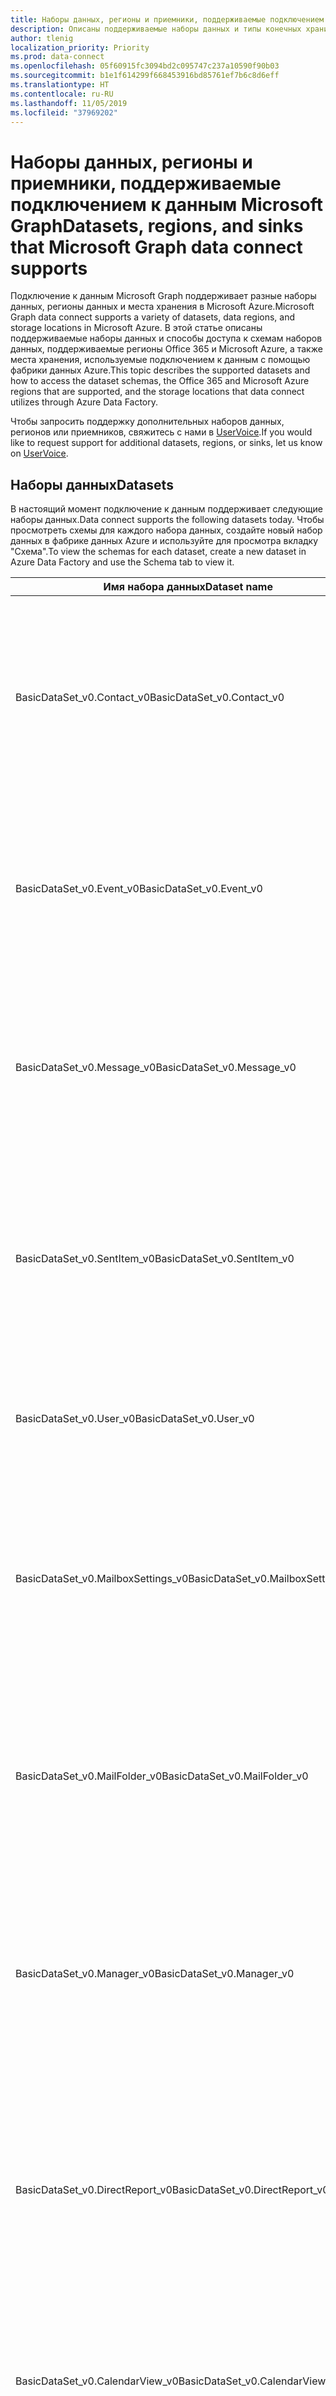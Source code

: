```yaml
---
title: Наборы данных, регионы и приемники, поддерживаемые подключением к данным Microsoft Graph
description: Описаны поддерживаемые наборы данных и типы конечных хранилищ, которые можно использовать с подключением к данным Microsoft Graph.
author: tlenig
localization_priority: Priority
ms.prod: data-connect
ms.openlocfilehash: 05f60915fc3094bd2c095747c237a10590f90b03
ms.sourcegitcommit: b1e1f614299f668453916bd85761ef7b6c8d6eff
ms.translationtype: HT
ms.contentlocale: ru-RU
ms.lasthandoff: 11/05/2019
ms.locfileid: "37969202"
---
```

# <a name="datasets-regions-and-sinks-that-microsoft-graph-data-connect-supports"></a><span data-ttu-id="ffde8-103">Наборы данных, регионы и приемники, поддерживаемые подключением к данным Microsoft Graph</span><span class="sxs-lookup"><span data-stu-id="ffde8-103">Datasets, regions, and sinks that Microsoft Graph data connect supports</span></span>

<span data-ttu-id="ffde8-104">Подключение к данным Microsoft Graph поддерживает разные наборы данных, регионы данных и места хранения в Microsoft Azure.</span><span class="sxs-lookup"><span data-stu-id="ffde8-104">Microsoft Graph data connect supports a variety of datasets, data regions, and storage locations in Microsoft Azure.</span></span> <span data-ttu-id="ffde8-105">В этой статье описаны поддерживаемые наборы данных и способы доступа к схемам наборов данных, поддерживаемые регионы Office 365 и Microsoft Azure, а также места хранения, используемые подключением к данным с помощью фабрики данных Azure.</span><span class="sxs-lookup"><span data-stu-id="ffde8-105">This topic describes the supported datasets and how to access the dataset schemas, the Office 365 and Microsoft Azure regions that are supported, and the storage locations that data connect utilizes through Azure Data Factory.</span></span>

<span data-ttu-id="ffde8-106">Чтобы запросить поддержку дополнительных наборов данных, регионов или приемников, свяжитесь с нами в [UserVoice](https://microsoftgraph.uservoice.com/forums/920506-microsoft-graph-feature-requests?category_id=359581).</span><span class="sxs-lookup"><span data-stu-id="ffde8-106">If you would like to request support for additional datasets, regions, or sinks, let us know on [UserVoice](https://microsoftgraph.uservoice.com/forums/920506-microsoft-graph-feature-requests?category_id=359581).</span></span>

## <a name="datasets"></a><span data-ttu-id="ffde8-107">Наборы данных</span><span class="sxs-lookup"><span data-stu-id="ffde8-107">Datasets</span></span>

<span data-ttu-id="ffde8-108">В настоящий момент подключение к данным поддерживает следующие наборы данных.</span><span class="sxs-lookup"><span data-stu-id="ffde8-108">Data connect supports the following datasets today.</span></span> <span data-ttu-id="ffde8-109">Чтобы просмотреть схемы для каждого набора данных, создайте новый набор данных в фабрике данных Azure и используйте для просмотра вкладку "Схема".</span><span class="sxs-lookup"><span data-stu-id="ffde8-109">To view the schemas for each dataset, create a new dataset in Azure Data Factory and use the Schema tab to view it.</span></span> 

|<span data-ttu-id="ffde8-110">Имя набора данных</span><span class="sxs-lookup"><span data-stu-id="ffde8-110">Dataset name</span></span>|<span data-ttu-id="ffde8-111">Описание</span><span class="sxs-lookup"><span data-stu-id="ffde8-111">Description</span></span>|
|-------------|-----------|
|<span data-ttu-id="ffde8-112">BasicDataSet_v0.Contact_v0</span><span class="sxs-lookup"><span data-stu-id="ffde8-112">BasicDataSet_v0.Contact_v0</span></span>|<span data-ttu-id="ffde8-113">Содержит контактные данные из адресной книги каждого пользователя.</span><span class="sxs-lookup"><span data-stu-id="ffde8-113">Contains contact information from each user's address book.</span></span> <span data-ttu-id="ffde8-114">Схема для этих объектов напоминает [схему личных контактов Microsoft Graph](https://developer.microsoft.com/graph/docs/api-reference/v1.0/resources/contact).</span><span class="sxs-lookup"><span data-stu-id="ffde8-114">The schema for these entities resembles the [Microsoft Graph personal contacts schema](https://developer.microsoft.com/graph/docs/api-reference/v1.0/resources/contact).</span></span>| 
|<span data-ttu-id="ffde8-115">BasicDataSet_v0.Event_v0</span><span class="sxs-lookup"><span data-stu-id="ffde8-115">BasicDataSet_v0.Event_v0</span></span>|<span data-ttu-id="ffde8-116">Содержит события из календаря каждого пользователя.</span><span class="sxs-lookup"><span data-stu-id="ffde8-116">Contains the events in each user's calendar.</span></span> <span data-ttu-id="ffde8-117">Схема для этих объектов напоминает [схему событий календаря Microsoft Graph](https://developer.microsoft.com/graph/docs/api-reference/v1.0/resources/event).</span><span class="sxs-lookup"><span data-stu-id="ffde8-117">The schema for these entities resembles the [Microsoft Graph calendar events schema](https://developer.microsoft.com/graph/docs/api-reference/v1.0/resources/event).</span></span>| 
|<span data-ttu-id="ffde8-118">BasicDataSet_v0.Message_v0</span><span class="sxs-lookup"><span data-stu-id="ffde8-118">BasicDataSet_v0.Message_v0</span></span>|<span data-ttu-id="ffde8-119">Содержит сообщение из почтового ящика каждого пользователя.</span><span class="sxs-lookup"><span data-stu-id="ffde8-119">Contains the message in each user's mailbox.</span></span> <span data-ttu-id="ffde8-120">Схема для этих объектов напоминает [схему сообщений Microsoft Graph](https://developer.microsoft.com/graph/docs/api-reference/v1.0/resources/message).</span><span class="sxs-lookup"><span data-stu-id="ffde8-120">The schema for these entities resembles the [Microsoft Graph messages schema](https://developer.microsoft.com/graph/docs/api-reference/v1.0/resources/message).</span></span>| 
|<span data-ttu-id="ffde8-121">BasicDataSet_v0.SentItem_v0</span><span class="sxs-lookup"><span data-stu-id="ffde8-121">BasicDataSet_v0.SentItem_v0</span></span>|<span data-ttu-id="ffde8-122">Содержит сообщения, отправленные из почтового ящика каждого пользователя.</span><span class="sxs-lookup"><span data-stu-id="ffde8-122">Contains the messages sent from each user's mailbox.</span></span> <span data-ttu-id="ffde8-123">Схема для этих объектов напоминает [схему сообщений Microsoft Graph](https://developer.microsoft.com/graph/docs/api-reference/v1.0/resources/message).</span><span class="sxs-lookup"><span data-stu-id="ffde8-123">The schema for these entities resembles the [Microsoft Graph messages schema](https://developer.microsoft.com/graph/docs/api-reference/v1.0/resources/message).</span></span>| 
|<span data-ttu-id="ffde8-124">BasicDataSet_v0.User_v0</span><span class="sxs-lookup"><span data-stu-id="ffde8-124">BasicDataSet_v0.User_v0</span></span>|<span data-ttu-id="ffde8-125">Содержит сведения о пользователе (DisplayName, UserPrincipalName и т. д.).</span><span class="sxs-lookup"><span data-stu-id="ffde8-125">Contains user information (DisplayName, UserPrincipalName, and so on).</span></span>| 
|<span data-ttu-id="ffde8-126">BasicDataSet_v0.MailboxSettings_v0</span><span class="sxs-lookup"><span data-stu-id="ffde8-126">BasicDataSet_v0.MailboxSettings_v0</span></span>|<span data-ttu-id="ffde8-127">Содержит параметры почтового ящика каждого пользователя.</span><span class="sxs-lookup"><span data-stu-id="ffde8-127">Contains the mailbox settings of each user.</span></span> <span data-ttu-id="ffde8-128">Схема для этих объектов соответствует [схеме параметров почтового ящика Microsoft Graph](https://docs.microsoft.com/graph/api/resources/mailboxsettings?view=graph-rest-1.0).</span><span class="sxs-lookup"><span data-stu-id="ffde8-128">The schema for these entities corresponds to the [Microsoft Graph mailbox settings schema](https://docs.microsoft.com/graph/api/resources/mailboxsettings?view=graph-rest-1.0).</span></span>| 
|<span data-ttu-id="ffde8-129">BasicDataSet_v0.MailFolder_v0</span><span class="sxs-lookup"><span data-stu-id="ffde8-129">BasicDataSet_v0.MailFolder_v0</span></span>|<span data-ttu-id="ffde8-130">Содержит папки почты из почтового ящика каждого пользователя.</span><span class="sxs-lookup"><span data-stu-id="ffde8-130">Contains the mail folders from each user's mailbox.</span></span> <span data-ttu-id="ffde8-131">Схема для этих объектов соответствует [схеме папок почты Microsoft Graph](https://developer.microsoft.com/graph/docs/api-reference/v1.0/resources/mailfolder).</span><span class="sxs-lookup"><span data-stu-id="ffde8-131">The schema for these entities corresponds to the [Microsoft Graph mail folders schema](https://developer.microsoft.com/graph/docs/api-reference/v1.0/resources/mailfolder).</span></span>|
|<span data-ttu-id="ffde8-132">BasicDataSet_v0.Manager_v0</span><span class="sxs-lookup"><span data-stu-id="ffde8-132">BasicDataSet_v0.Manager_v0</span></span>|<span data-ttu-id="ffde8-133">Содержит сведения о пользователе для руководителя каждого пользователя.</span><span class="sxs-lookup"><span data-stu-id="ffde8-133">Contains user information for the manager of each user.</span></span> <span data-ttu-id="ffde8-134">Схема для этих объектов соответствует [схеме пользователей Microsoft Graph](https://developer.microsoft.com/graph/docs/api-reference/v1.0/resources/user).</span><span class="sxs-lookup"><span data-stu-id="ffde8-134">The schema for these entities corresponds to [Microsoft Graph user schema](https://developer.microsoft.com/graph/docs/api-reference/v1.0/resources/user).</span></span>|
|<span data-ttu-id="ffde8-135">BasicDataSet_v0.DirectReport_v0</span><span class="sxs-lookup"><span data-stu-id="ffde8-135">BasicDataSet_v0.DirectReport_v0</span></span>|<span data-ttu-id="ffde8-136">Содержит сведения о сотрудниках, находящихся в непосредственном подчинении каждого пользователя.</span><span class="sxs-lookup"><span data-stu-id="ffde8-136">Contains user information about the employees that directly report to each user.</span></span> <span data-ttu-id="ffde8-137">Схема для этих объектов соответствует [схеме пользователей Microsoft Graph](https://developer.microsoft.com/graph/docs/api-reference/v1.0/resources/user).</span><span class="sxs-lookup"><span data-stu-id="ffde8-137">The schema for these entities corresponds to the [Microsoft Graph user schema](https://developer.microsoft.com/graph/docs/api-reference/v1.0/resources/user).</span></span>|
|<span data-ttu-id="ffde8-138">BasicDataSet_v0.CalendarView_v0</span><span class="sxs-lookup"><span data-stu-id="ffde8-138">BasicDataSet_v0.CalendarView_v0</span></span>|<span data-ttu-id="ffde8-139">Содержит события. Схема для этих объектов соответствует [схеме пользователей Microsoft Graph](https://developer.microsoft.com/graph/docs/api-reference/v1.0/resources/events).</span><span class="sxs-lookup"><span data-stu-id="ffde8-139">Contains the events  The schema for these entities corresponds to the [Microsoft Graph user schema](https://developer.microsoft.com/graph/docs/api-reference/v1.0/resources/events).</span></span>|
|<span data-ttu-id="ffde8-140">BasicDataSet_v0.User_v1</span><span class="sxs-lookup"><span data-stu-id="ffde8-140">BasicDataSet_v0.User_v1</span></span>|<span data-ttu-id="ffde8-141">Эта таблица содержит сведения о пользователе.</span><span class="sxs-lookup"><span data-stu-id="ffde8-141">This table contains user information.</span></span> <span data-ttu-id="ffde8-142">Схема для этих объектов соответствует [схеме пользователей Microsoft Graph](https://developer.microsoft.com/graph/docs/api-reference/v1.0/resources/user).</span><span class="sxs-lookup"><span data-stu-id="ffde8-142">The schema for these entities corresponds to the [Microsoft Graph user schema](https://developer.microsoft.com/graph/docs/api-reference/v1.0/resources/user).</span></span>|
|<span data-ttu-id="ffde8-143">BasicDataSet_v0.Contact_v1</span><span class="sxs-lookup"><span data-stu-id="ffde8-143">BasicDataSet_v0.Contact_v1</span></span>|<span data-ttu-id="ffde8-144">Содержит контактные данные из адресной книги каждого пользователя.</span><span class="sxs-lookup"><span data-stu-id="ffde8-144">Contains contact information from each user's address book.</span></span> <span data-ttu-id="ffde8-145">Схема для этих объектов соответствует [схеме личных контактов Microsoft Graph](https://developer.microsoft.com/graph/docs/api-reference/v1.0/resources/contact).</span><span class="sxs-lookup"><span data-stu-id="ffde8-145">The schema for these entities corresponds to the [Microsoft Graph personal contacts schema](https://developer.microsoft.com/graph/docs/api-reference/v1.0/resources/contact).</span></span>|
|<span data-ttu-id="ffde8-146">BasicDataSet_v0.Event_v1</span><span class="sxs-lookup"><span data-stu-id="ffde8-146">BasicDataSet_v0.Event_v1</span></span>|<span data-ttu-id="ffde8-147">Содержит события из календаря каждого пользователя.</span><span class="sxs-lookup"><span data-stu-id="ffde8-147">Contains the events in each user's calendar.</span></span> <span data-ttu-id="ffde8-148">Схема для этих объектов соответствует [схеме событий календаря Microsoft Graph](https://developer.microsoft.com/graph/docs/api-reference/v1.0/resources/event).</span><span class="sxs-lookup"><span data-stu-id="ffde8-148">The schema for these entities corresponds to the [Microsoft Graph calendar events schema](https://developer.microsoft.com/graph/docs/api-reference/v1.0/resources/event).</span></span>|
|<span data-ttu-id="ffde8-149">BasicDataSet_v0.Message_v1</span><span class="sxs-lookup"><span data-stu-id="ffde8-149">BasicDataSet_v0.Message_v1</span></span>|<span data-ttu-id="ffde8-150">Содержит сообщение из почтового ящика каждого пользователя.</span><span class="sxs-lookup"><span data-stu-id="ffde8-150">Contains the message in each user's mailbox.</span></span> <span data-ttu-id="ffde8-151">Схема для этих объектов соответствует [схеме сообщений Microsoft Graph](https://developer.microsoft.com/graph/docs/api-reference/v1.0/resources/message).</span><span class="sxs-lookup"><span data-stu-id="ffde8-151">The schema for these entities corresponds to the [Microsoft Graph messages schema](https://developer.microsoft.com/graph/docs/api-reference/v1.0/resources/message).</span></span>|
|<span data-ttu-id="ffde8-152">BasicDataSet_v0.SentItem_v1</span><span class="sxs-lookup"><span data-stu-id="ffde8-152">BasicDataSet_v0.SentItem_v1</span></span>|<span data-ttu-id="ffde8-153">Содержит сообщение, отправленное из почтового ящика каждого пользователя.</span><span class="sxs-lookup"><span data-stu-id="ffde8-153">Contains the message sent from each user's mailbox.</span></span> <span data-ttu-id="ffde8-154">Схема для этих объектов соответствует [схеме сообщений Microsoft Graph](https://developer.microsoft.com/graph/docs/api-reference/v1.0/resources/message).</span><span class="sxs-lookup"><span data-stu-id="ffde8-154">The schema for these entities corresponds to the [Microsoft Graph messages schema](https://developer.microsoft.com/graph/docs/api-reference/v1.0/resources/message).</span></span>|

## <a name="regions"></a><span data-ttu-id="ffde8-155">Регионы</span><span class="sxs-lookup"><span data-stu-id="ffde8-155">Regions</span></span>

<span data-ttu-id="ffde8-156">Подключение к данным поддерживает извлечение данных из множества разных регионов Office 365.</span><span class="sxs-lookup"><span data-stu-id="ffde8-156">Data connect supports extracting data from a variety of different Office 365 regions.</span></span> <span data-ttu-id="ffde8-157">Чтобы успешно перенести данные из центра обработки данных Office 365 в свое хранилище Microsoft Azure, экземпляр фабрики данных Azure и место хранения Azure должны быть сопоставлены с поддерживаемым регионом для расположения данных Office 365.</span><span class="sxs-lookup"><span data-stu-id="ffde8-157">To successfully move data from the Office 365 data center into your Microsoft Azure storage, the Azure Data Factory instance and the Azure storage location must both map to a supported region for the location of the Office 365 data.</span></span> <span data-ttu-id="ffde8-158">В следующей таблице указаны поддерживаемые регионы Office 365 и соответствующие регионы Azure, необходимые для перемещения данных.</span><span class="sxs-lookup"><span data-stu-id="ffde8-158">The following table indicates which Office 365 regions are supported and the corresponding Azure regions required for data movement.</span></span> 

| <span data-ttu-id="ffde8-159">Регион Office</span><span class="sxs-lookup"><span data-stu-id="ffde8-159">Office region</span></span>                    | <span data-ttu-id="ffde8-160">Регион Azure</span><span class="sxs-lookup"><span data-stu-id="ffde8-160">Azure region</span></span>                                |
|----------------------------------|---------------------------------------------|
| <span data-ttu-id="ffde8-161">**Северная Америка**</span><span class="sxs-lookup"><span data-stu-id="ffde8-161">**North America**</span></span>                | <span data-ttu-id="ffde8-162">Восток США</span><span class="sxs-lookup"><span data-stu-id="ffde8-162">East US</span></span><br/><span data-ttu-id="ffde8-163">Восток США 2</span><span class="sxs-lookup"><span data-stu-id="ffde8-163">East US 2</span></span><br/><span data-ttu-id="ffde8-164">Центр США</span><span class="sxs-lookup"><span data-stu-id="ffde8-164">Central US</span></span><br/><span data-ttu-id="ffde8-165">Центральный север США</span><span class="sxs-lookup"><span data-stu-id="ffde8-165">North Central US</span></span><br/><span data-ttu-id="ffde8-166">Центральный юг США</span><span class="sxs-lookup"><span data-stu-id="ffde8-166">South Central US</span></span><br/><span data-ttu-id="ffde8-167">Центральный запад США</span><span class="sxs-lookup"><span data-stu-id="ffde8-167">West Central US</span></span><br/><span data-ttu-id="ffde8-168">Запад США</span><span class="sxs-lookup"><span data-stu-id="ffde8-168">West US</span></span><br/><span data-ttu-id="ffde8-169">Запад США 2</span><span class="sxs-lookup"><span data-stu-id="ffde8-169">West US 2</span></span>|
| <span data-ttu-id="ffde8-170">**Европа**</span><span class="sxs-lookup"><span data-stu-id="ffde8-170">**Europe**</span></span>                       | <span data-ttu-id="ffde8-171">Северная Европа</span><span class="sxs-lookup"><span data-stu-id="ffde8-171">North Europe</span></span><br/><span data-ttu-id="ffde8-172">Западная Европа</span><span class="sxs-lookup"><span data-stu-id="ffde8-172">West Europe</span></span>|
| <span data-ttu-id="ffde8-173">**Азиатско-Тихоокеанский регион**</span><span class="sxs-lookup"><span data-stu-id="ffde8-173">**Asia-Pacific**</span></span>                 | <span data-ttu-id="ffde8-174">Восточная Азия</span><span class="sxs-lookup"><span data-stu-id="ffde8-174">East Asia</span></span><br/><span data-ttu-id="ffde8-175">Юго-Восточная Азия</span><span class="sxs-lookup"><span data-stu-id="ffde8-175">Southeast Asia</span></span>|
| <span data-ttu-id="ffde8-176">**Австралия**</span><span class="sxs-lookup"><span data-stu-id="ffde8-176">**Australia**</span></span>                    | <span data-ttu-id="ffde8-177">Восток Австралии</span><span class="sxs-lookup"><span data-stu-id="ffde8-177">Australia East</span></span><br/><span data-ttu-id="ffde8-178">Юго-восток Австралии</span><span class="sxs-lookup"><span data-stu-id="ffde8-178">Australia Southeast</span></span>|

## <a name="sinks"></a><span data-ttu-id="ffde8-179">Приемники</span><span class="sxs-lookup"><span data-stu-id="ffde8-179">Sinks</span></span>

<span data-ttu-id="ffde8-180">Приемники — это выходное расположение, используемое фабрикой данных для размещения данных в хранилище Azure.</span><span class="sxs-lookup"><span data-stu-id="ffde8-180">Sinks are the output location Data Factory uses to place data in Azure storage.</span></span> <span data-ttu-id="ffde8-181">Подключение к данным поддерживает следующие типы приемных хранилищ:</span><span class="sxs-lookup"><span data-stu-id="ffde8-181">Data connect supports the following sink storage types:</span></span>

- <span data-ttu-id="ffde8-182">Azure Data Lake Storage 2-го поколения</span><span class="sxs-lookup"><span data-stu-id="ffde8-182">Azure Data Lake Storage Gen 2</span></span>
- <span data-ttu-id="ffde8-183">Хранилище BLOB-объектов Azure</span><span class="sxs-lookup"><span data-stu-id="ffde8-183">Azure Storage Blob</span></span>
- <span data-ttu-id="ffde8-184">Azure Data Lake Storage 1-го поколения</span><span class="sxs-lookup"><span data-stu-id="ffde8-184">Azure Data Lake Storage Gen 1</span></span>

<span data-ttu-id="ffde8-185">К приемникам применяются следующие характеристики:</span><span class="sxs-lookup"><span data-stu-id="ffde8-185">The following characteristics apply to sinks:</span></span> 

- <span data-ttu-id="ffde8-186">Формат выходных файлов: строки JSON.</span><span class="sxs-lookup"><span data-stu-id="ffde8-186">The output files will be of format JSON lines.</span></span> <span data-ttu-id="ffde8-187">Выходной формат является фиксированным, и его изменение не поддерживается.</span><span class="sxs-lookup"><span data-stu-id="ffde8-187">The output format is fixed and there is no support for modifying the format of the output.</span></span> <span data-ttu-id="ffde8-188">Однако вы можете использовать фабрику данных Azure для копирования результата конвейера подключения к данным в другой механизм хранения (например, в базу данных Azure SQL).</span><span class="sxs-lookup"><span data-stu-id="ffde8-188">However, you can use Azure Data Factory to copy the result of a data connect pipeline into another storage mechanism (such as Azure SQL DB).</span></span>
- <span data-ttu-id="ffde8-189">Проверка подлинности субъекта-службы является единственным поддерживаемым механизмом проверки подлинности для всех типов приемников при выполнении копирования с использованием Office 365 в качестве источника.</span><span class="sxs-lookup"><span data-stu-id="ffde8-189">Service Principal authentication is the only supported authentication mechanism for all sink types in a copy activity with Office 365 as the source.</span></span>
- <span data-ttu-id="ffde8-190">При использовании хранилища BLOB-объектов Azure в качестве приемника нужно убедиться, что у вашего приложения есть доступ участника данных хранилища BLOB-объектов к расположению хранилища BLOB-объектов Azure.</span><span class="sxs-lookup"><span data-stu-id="ffde8-190">When using Azure Storage Blob as the sink, you must ensure that your application has Storage Blob Data Contributor access to the Azure Storage Blob location.</span></span>

## <a name="next-steps"></a><span data-ttu-id="ffde8-191">Дальнейшие действия</span><span class="sxs-lookup"><span data-stu-id="ffde8-191">Next Steps</span></span>

<span data-ttu-id="ffde8-192">Дополнительные сведения о создании конвейеров подключения к данным в рамках фабрики данных Azure см. в [документации по соединителю Office 365 фабрики данных Azure](https://docs.microsoft.com/azure/data-factory/connector-office-365).</span><span class="sxs-lookup"><span data-stu-id="ffde8-192">For more information about how to create data connect pipelines as a part of an Azure Data Factory, see the [Azure Data Factory Office 365 connector documentation](https://docs.microsoft.com/azure/data-factory/connector-office-365).</span></span>  

